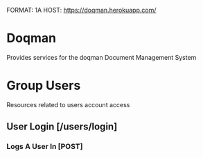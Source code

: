 FORMAT: 1A
HOST: https://doqman.herokuapp.com/

# Doqman
Provides services for the doqman Document Management System

# Group Users
Resources related to users account access

## User Login [/users/login]

### Logs A User In [POST]

